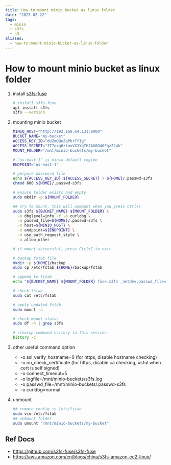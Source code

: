 ```yaml
---
title: How to mount minio bucket as linux folder
date: "2023-02-22"
tags:
  - minio
  - s3fs
  - s3
aliases:
  - how-to-mount-minio-bucket-as-linux-folder
---
```


<!--more-->

# How to mount minio bucket as linux folder

1. install [s3fs-fuse](https://github.com/s3fs-fuse/s3fs-fuse)

   ```bash
   # install s3fs-fuse
   apt install s3fs
   s3fs --version
   ```

2. mounting minio bucket

   ```bash
   MINIO_HOST="http://192.168.64.131:9000"
   BUCKET_NAME="my-bucket"
   ACCESS_KEY_ID="dU2mOQuZqPbrTfIg"
   ACCESS_SECRET="3T7qxg6ztoxVX3YqTHJAU6O46FqzZJ4k"
   MOUNT_FOLDER="/mnt/minio-buckets/my-bucket"

   # "us-east-1" is minio default region
   ENDPOINT="us-east-1"

   # perpare password file
   echo ${ACCESS_KEY_ID}:${ACCESS_SECRET} > ${HOME}/.passwd-s3fs
   chmod 600 ${HOME}/.passwd-s3fs

   # ensure folder exists and empty
   sudo mkdir -p ${MOUNT_FOLDER}

   ## try to mount, this will unmount when you press Ctrl+C
   sudo s3fs ${BUCKET_NAME} ${MOUNT_FOLDER} \
     -o dbglevel=info -f -o curldbg \
     -o passwd_file=${HOME}/.passwd-s3fs \
     -o host=${MINIO_HOST} \
     -o endpoint=${ENDPOINT} \
     -o use_path_request_style \
     -o allow_other

   # if mount successful, press Ctrl+C to exit

   # backup fstab file
   mkdir -p ${HOME}/backup
   sudo cp /etc/fstab ${HOME}/backup/fstab

   # append to fstab
   echo "${BUCKET_NAME} ${MOUNT_FOLDER} fuse.s3fs _netdev,passwd_file=${HOME}/.passwd-s3fs,host=${MINIO_HOST},endpoint=${ENDPOINT},use_path_request_style,allow_other 0 0" | sudo tee --append /etc/fstab

   # check fstab
   sudo cat /etc/fstab

   # apply updated fstab
   sudo mount -a

   # check mount status
   sudo df -h | grep s3fs

   # clearup command hsitory in this session
   history -c
   ```

3. other useful command option

   - -o ssl_verify_hostname=0 (for https, disable hostname checking)
   - -o no_check_certificate (for https, disable ca checking, usful when cert is self signed)
   - -o connect_timeout=5
   - -o logfile=/mnt/minio-buckets/s3fs.log
   - -o passwd_file=/mnt/minio-buckets/.passwd-s3fs
   - -o curldbg=normal

4. unmount

   ```bash
   ## remove config in /etc/fstab
   sudo vim /etc/fstab
   ## unmount folder
   sudo umount "/mnt/minio-buckets/my-bucket"
   ```

## Ref Docs

- https://github.com/s3fs-fuse/s3fs-fuse
- https://aws.amazon.com/cn/blogs/china/s3fs-amazon-ec2-linux/
